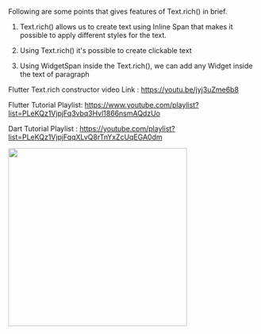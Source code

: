
Following are some points that gives features of Text.rich() in brief.

1) Text.rich() allows us to create text using Inline Span that makes it possible to apply different styles for the text.

2) Using Text.rich() it's possible to create clickable text 

3) Using WidgetSpan inside the  Text.rich(), we can add any Widget inside the text of paragraph
 
Flutter Text.rich constructor video Link : https://youtu.be/jyj3uZme6b8

Flutter Tutorial Playlist: https://www.youtube.com/playlist?list=PLeKQz1VjpjFq3vbq3Hvl1866nsmAQdzUo

Dart Tutorial Playlist : https://youtube.com/playlist?list=PLeKQz1VjpjFqqXLvQ8rTnYxZcUqEGA0dm

<img src='https://github.com/flutter-teacher/rich-text-in-flutter/blob/main/rich_text.png' width='360'>
